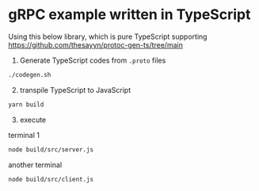 # gRPC example written in TypeScript

Using this below library, which is pure TypeScript supporting
https://github.com/thesayyn/protoc-gen-ts/tree/main

1. Generate TypeScript codes from `.proto` files

```sh
./codegen.sh
```

2. transpile TypeScript to JavaScript

```sh
yarn build
```

3. execute

terminal 1

```sh
node build/src/server.js
```

another terminal

```sh
node build/src/client.js
```
